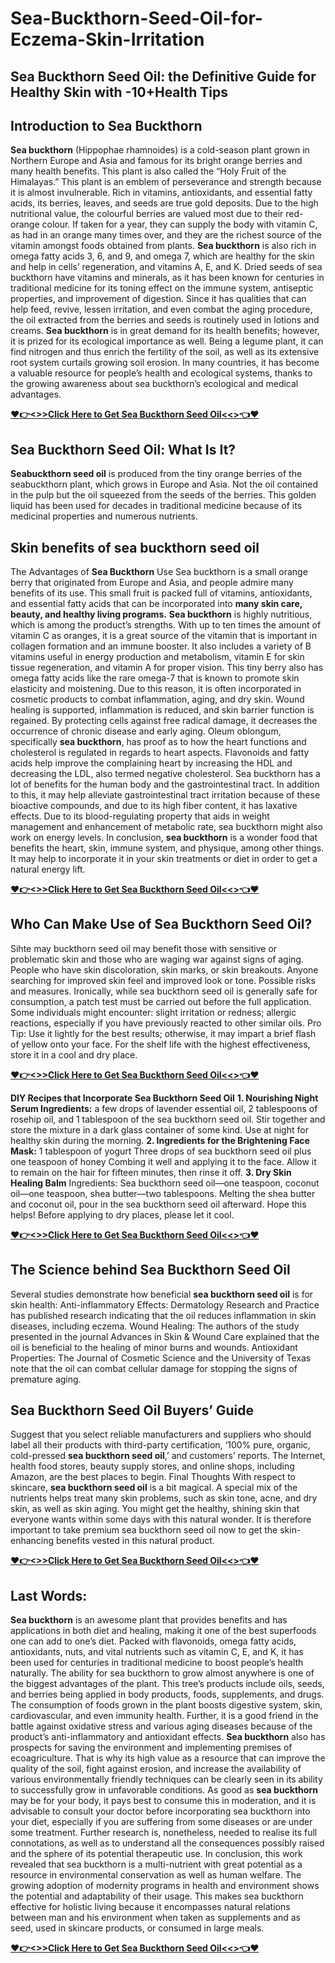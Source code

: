 # Sea-Buckthorn-Seed-Oil-for-Eczema-Skin-Irritation
## Sea Buckthorn Seed Oil: the Definitive Guide for Healthy Skin with -10+Health Tips
## Introduction to Sea Buckthorn
**Sea buckthorn** (Hippophae rhamnoides) is a cold-season plant grown in Northern Europe and Asia and famous for its bright orange berries and many health benefits. This plant is also called the “Holy Fruit of the Himalayas.” This plant is an emblem of perseverance and strength because it is almost invulnerable. Rich in vitamins, antioxidants, and essential fatty acids, its berries, leaves, and seeds are true gold deposits.
Due to the high nutritional value, the colourful berries are valued most due to their red-orange colour. If taken for a year, they can supply the body with vitamin C, as had in an orange many times over, and they are the richest source of the vitamin amongst foods obtained from plants. **Sea buckthorn** is also rich in omega fatty acids 3, 6, and 9, and omega 7, which are healthy for the skin and help in cells’ regeneration, and vitamins A, E, and K.
Dried seeds of sea buckthorn have vitamins and minerals, as it has been known for centuries in traditional medicine for its toning effect on the immune system, antiseptic properties, and improvement of digestion. Since it has qualities that can help feed, revive, lessen irritation, and even combat the aging procedure, the oil extracted from the berries and seeds is routinely used in lotions and creams.
**Sea buckthorn** is in great demand for its health benefits; however, it is prized for its ecological importance as well. Being a legume plant, it can find nitrogen and thus enrich the fertility of the soil, as well as its extensive root system curtails growing soil erosion.
In many countries, it has become a valuable resource for people’s health and ecological systems, thanks to the growing awareness about sea buckthorn’s ecological and medical advantages.

**[❤️👉<>>Click Here to Get Sea Buckthorn Seed Oil<<>👈❤️](https://gdnreview.com/sea-buckthorn/)**

## Sea Buckthorn Seed Oil: What Is It?
**Seabuckthorn seed oil** is produced from the tiny orange berries of the seabuckthorn plant, which grows in Europe and Asia. Not the oil contained in the pulp but the oil squeezed from the seeds of the berries. This golden liquid has been used for decades in traditional medicine because of its medicinal properties and numerous nutrients.

## Skin benefits of sea buckthorn seed oil
The Advantages of **Sea Buckthorn** Use Sea buckthorn is a small orange berry that originated from Europe and Asia, and people admire many benefits of its use. This small fruit is packed full of vitamins, antioxidants, and essential fatty acids that can be incorporated into **many skin care, beauty, and healthy living programs.**
**Sea buckthorn** is highly nutritious, which is among the product’s strengths. With up to ten times the amount of vitamin C as oranges, it is a great source of the vitamin that is important in collagen formation and an immune booster.
It also includes a variety of B vitamins useful in energy production and metabolism, vitamin E for skin tissue regeneration, and vitamin A for proper vision. This tiny berry also has omega fatty acids like the rare omega-7 that is known to promote skin elasticity and moistening.
Due to this reason, it is often incorporated in cosmetic products to combat inflammation, aging, and dry skin. Wound healing is supported, inflammation is reduced, and skin barrier function is regained. By protecting cells against free radical damage, it decreases the occurrence of chronic disease and early aging. Oleum oblongum, specifically **sea buckthorn**, has proof as to how the heart functions and cholesterol is regulated in regards to heart aspects.
Flavonoids and fatty acids help improve the complaining heart by increasing the HDL and decreasing the LDL, also termed negative cholesterol. Sea buckthorn has a lot of benefits for the human body and the gastrointestinal tract. In addition to this, it may help alleviate gastrointestinal tract irritation because of these bioactive compounds, and due to its high fiber content, it has laxative effects.
Due to its blood-regulating property that aids in weight management and enhancement of metabolic rate, sea buckthorn might also work on energy levels. In conclusion, **sea buckthorn** is a wonder food that benefits the heart, skin, immune system, and physique, among other things. It may help to incorporate it in your skin treatments or diet in order to get a natural energy lift.

**[❤️👉<>>Click Here to Get Sea Buckthorn Seed Oil<<>👈❤️](https://gdnreview.com/sea-buckthorn/)**

## Who Can Make Use of Sea Buckthorn Seed Oil?
Sihte may buckthorn seed oil may benefit those with sensitive or problematic skin and those who are waging war against signs of aging.
People who have skin discoloration, skin marks, or skin breakouts.
Anyone searching for improved skin feel and improved look or tone.
Possible risks and measures.
Ironically, while sea buckthorn seed oil is generally safe for consumption, a patch test must be carried out before the full application. Some individuals might encounter:
slight irritation or redness; allergic reactions, especially if you have previously reacted to other similar oils.
Pro Tip: Use it lightly for the best results; otherwise, it may impart a brief flash of yellow onto your face.
For the shelf life with the highest effectiveness, store it in a cool and dry place.

**[❤️👉<>>Click Here to Get Sea Buckthorn Seed Oil<<>👈❤️](https://gdnreview.com/sea-buckthorn/)**

**DIY Recipes that Incorporate Sea Buckthorn Seed Oil**
**1. Nourishing Night Serum Ingredients:** a few drops of lavender essential oil, 2 tablespoons of rosehip oil, and 1 tablespoon of the sea buckthorn seed oil.
Stir together and store the mixture in a dark glass container of some kind. Use at night for healthy skin during the morning.
**2. Ingredients for the Brightening Face Mask:** 1 tablespoon of yogurt
Three drops of sea buckthorn seed oil plus one teaspoon of honey
Combing it well and applying it to the face. Allow it to remain on the hair for fifteen minutes, then rinse it off.
**3. Dry Skin Healing Balm** 
Ingredients: Sea buckthorn seed oil—one teaspoon, coconut oil—one teaspoon, shea butter—two tablespoons.
Melting the shea butter and coconut oil, pour in the sea buckthorn seed oil afterward. Hope this helps! Before applying to dry places, please let it cool.

**[❤️👉<>>Click Here to Get Sea Buckthorn Seed Oil<<>👈❤️](https://gdnreview.com/sea-buckthorn/)**

## The Science behind Sea Buckthorn Seed Oil
Several studies demonstrate how beneficial **sea buckthorn seed oil** is for skin health:
Anti-inflammatory Effects: Dermatology Research and Practice has published research indicating that the oil reduces inflammation in skin diseases, including eczema.
Wound Healing: The authors of the study presented in the journal Advances in Skin & Wound Care explained that the oil is beneficial to the healing of minor burns and wounds.
Antioxidant Properties: The Journal of Cosmetic Science and the University of Texas note that the oil can combat cellular damage for stopping the signs of premature aging.

## Sea Buckthorn Seed Oil Buyers’ Guide
Suggest that you select reliable manufacturers and suppliers who should label all their products with third-party certification, ‘100% pure, organic, cold-pressed **sea buckthorn seed oil**,’ and customers’ reports.
The Internet, health food stores, beauty supply stores, and online shops, including Amazon, are the best places to begin.
Final Thoughts
With respect to skincare, **sea buckthorn seed oil** is a bit magical. A special mix of the nutrients helps treat many skin problems, such as skin tone, acne, and dry skin, as well as skin aging. You might get the healthy, shining skin that everyone wants within some days with this natural wonder.
It is therefore important to take premium sea buckthorn seed oil now to get the skin-enhancing benefits vested in this natural product.

**[❤️👉<>>Click Here to Get Sea Buckthorn Seed Oil<<>👈❤️](https://gdnreview.com/sea-buckthorn/)**

## Last Words:
**Sea buckthorn** is an awesome plant that provides benefits and has applications in both diet and healing, making it one of the best superfoods one can add to one’s diet. Packed with flavonoids, omega fatty acids, antioxidants, nuts, and vital nutrients such as vitamin C, E, and K, it has been used for centuries in traditional medicine to boost people’s health naturally.
The ability for sea buckthorn to grow almost anywhere is one of the biggest advantages of the plant. This tree’s products include oils, seeds, and berries being applied in body products, foods, supplements, and drugs. The consumption of foods grown in the plant boosts digestive system, skin, cardiovascular, and even immunity health. Further, it is a good friend in the battle against oxidative stress and various aging diseases because of the product’s anti-inflammatory and antioxidant effects.
**Sea buckthorn** also has prospects for saving the environment and implementing premises of ecoagriculture. That is why its high value as a resource that can improve the quality of the soil, fight against erosion, and increase the availability of various environmentally friendly techniques can be clearly seen in its ability to successfully grow in unfavorable conditions.
As good as **sea buckthorn** may be for your body, it pays best to consume this in moderation, and it is advisable to consult your doctor before incorporating sea buckthorn into your diet, especially if you are suffering from some diseases or are under some treatment. Further research is, nonetheless, needed to realise its full connotations, as well as to understand all the consequences possibly raised and the sphere of its potential therapeutic use.
In conclusion, this work revealed that sea buckthorn is a multi-nutrient with great potential as a resource in environmental conservation as well as human welfare. The growing adoption of modernity programs in health and environment shows the potential and adaptability of their usage.
This makes sea buckthorn effective for holistic living because it encompasses natural relations between man and his environment when taken as supplements and as seed, used in skincare products, or consumed in large meals. 

**[❤️👉<>>Click Here to Get Sea Buckthorn Seed Oil<<>👈❤️](https://gdnreview.com/sea-buckthorn/)**


